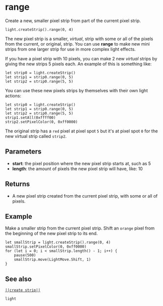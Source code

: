 # range

Create a new, smaller pixel strip from part of the current pixel strip.

```sig
light.createStrip().range(0, 4)
```
The new pixel strip is a smaller, _virtual_, strip with some or all of the pixels
from the current, or original, strip. You can use **range** to make new mini strips from
one larger strip for use in more complex light effects.

If you have a pixel strip with 10 pixels, you can make 2 new _virtual_ strips by giving
the new strips 5 pixels each. An example of this is something like:

```block
let strip0 = light.createStrip()
let strip1 = strip0.range(0, 5)
let strip2 = strip0.range(5, 5)
```
You can use these new pixels strips by themselves with their own light actions:

```blocks
let strip0 = light.createStrip()
let strip1 = strip0.range(0, 5)
let strip2 = strip0.range(5, 5)
strip1.setAll(0xffff00)
strip2.setPixelColor(0, 0xff0000)
```
The original strip has a `red` pixel at pixel spot `5` but it's at pixel spot `0` for
the new virtual strip called `strip2`.

## Parameters

* **start**: the pixel position where the new pixel strip starts at, such as 5
* **length**: the amount of pixels the new pixel strip will have, like: 10

## Returns

* A new pixel strip created from the current pixel strip, with some or all of pixels.

## Example

Make a smaller strip from the current pixel strip. Shift an `orange` pixel from the beginning
of the new pixel strip to its end.

```blocks
let smallStrip = light.createStrip().range(0, 4)
smallStrip.setPixelColor(0, 0xff0000)
for (let i = 0; i < smallStrip.length() - 1; i++) {
    pause(500)
    smallStrip.move(LightMove.Shift, 1)
}
```
## See also

[``||create strip||``](/reference/light/create-strip)

```package
light
```


